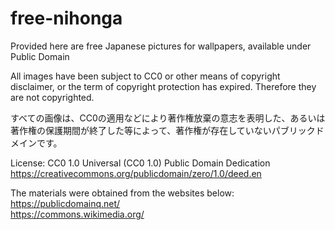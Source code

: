 # free-nihonga
Provided here are free Japanese pictures for wallpapers, available under Public Domain

All images have been subject to CC0 or other means of copyright disclaimer, or the term of copyright protection has expired. Therefore they are not copyrighted.

すべての画像は、CC0の適用などにより著作権放棄の意志を表明した、あるいは著作権の保護期間が終了した等によって、著作権が存在していないパブリックドメインです。

License:
CC0 1.0 Universal (CC0 1.0)
Public Domain Dedication
https://creativecommons.org/publicdomain/zero/1.0/deed.en

The materials were obtained from the websites below: <br>
https://publicdomainq.net/ <br>
https://commons.wikimedia.org/
